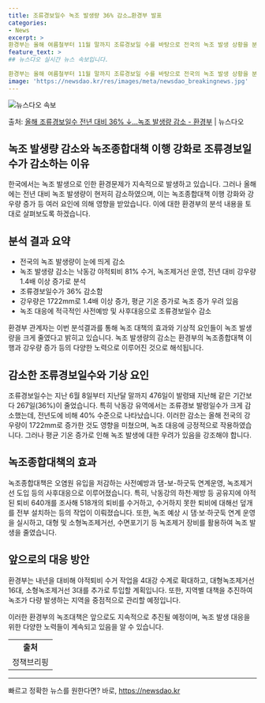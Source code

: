```yaml
---
title: 조류경보일수 녹조 발생량 36% 감소…환경부 발표
categories:
- News
excerpt: >
환경부는 올해 여름철부터 11월 말까지 조류경보일 수를 바탕으로 전국의 녹조 발생 상황을 분석한 결과, 지난…
feature_text: >
## 뉴스다오 실시간 뉴스 속보입니다.

환경부는 올해 여름철부터 11월 말까지 조류경보일 수를 바탕으로 전국의 녹조 발생 상황을 분석한 결과, 지난…
image: 'https://newsdao.kr/res/images/meta/newsdao_breakingnews.jpg'
---
```


![뉴스다오 속보](https://newsdao.kr/res/images/meta/newsdao_breakingnews.jpg)

<p>출처: <a href="https://newsdao.kr/2782" rel="dofollow">올해 조류경보일수 전년 대비 36% ↓…녹조 발생량 감소 - 환경부</a> | 뉴스다오</p>

<h2>녹조 발생량 감소와 녹조종합대책 이행 강화로 조류경보일수가 감소하는 이유</h2>
<p data-ke-size="size16"></p>

한국에서는 녹조 발생으로 인한 환경문제가 지속적으로 발생하고 있습니다. 그러나 올해에는 전년 대비 녹조 발생량이 현저히 감소하였으며, 이는 녹조종합대책 이행 강화와 강우량 증가 등 여러 요인에 의해 영향을 받았습니다. 이에 대한 환경부의 분석 내용을 토대로 살펴보도록 하겠습니다.

<h2 data-ke-size="size26">분석 결과 요약</h2>
<ul>
  <li>전국의 녹조 발생량이 눈에 띄게 감소</li>
  <li>녹조 발생량 감소는 낙동강 야적퇴비 81% 수거, 녹조제거선 운영, 전년 대비 강우량 1.4배 이상 증가로 분석</li>
  <li>조류경보일수가 36% 감소함</li>
  <li>강우량은 1722mm로 1.4배 이상 증가, 평균 기온 증가로 녹조 증가 우려 있음</li>
  <li>녹조 대응에 적극적인 사전예방 및 사후대응으로 조류경보일수 감소</li>
</ul>

환경부 관계자는 이번 분석결과를 통해 녹조 대책의 효과와 기상적 요인들이 녹조 발생량을 크게 줄였다고 밝히고 있습니다. 녹조 발생량의 감소는 환경부의 녹조종합대책 이행과 강우량 증가 등의 다양한 노력으로 이루어진 것으로 해석됩니다.

<h2 data-ke-size="size26">감소한 조류경보일수와 기상 요인</h2>
조류경보일수는 지난 6월 8일부터 지난달 말까지 476일이 발령돼 지난해 같은 기간보다 267일(36%)이 줄었습니다. 특히 낙동강 유역에서는 조류경보 발령일수가 크게 감소했는데, 전년도에 비해 40% 수준으로 나타났습니다. 이러한 감소는 올해 전국의 강우량이 1722mm로 증가한 것도 영향을 미쳤으며, 녹조 대응에 긍정적으로 작용하였습니다. 그러나 평균 기온 증가로 인해 녹조 발생에 대한 우려가 있음을 강조해야 합니다.

<h2 data-ke-size="size26">녹조종합대책의 효과</h2>
녹조종합대책은 오염원 유입을 저감하는 사전예방과 댐-보-하굿둑 연계운영, 녹조제거선 도입 등의 사후대응으로 이루어졌습니다. 특히, 낙동강의 하천·제방 등 공유지에 야적된 퇴비 640개를 조사해 518개의 퇴비를 수거하고, 수거하지 못한 퇴비에 대해선 덮개를 전부 설치하는 등의 작업이 이뤄졌습니다. 또한, 녹조 예상 시 댐·보·하굿둑 연계 운영을 실시하고, 대형 및 소형녹조제거선, 수면포기기 등 녹조제거 장비를 활용하여 녹조 발생을 줄였습니다.

<h2 data-ke-size="size26">앞으로의 대응 방안</h2>
환경부는 내년을 대비해 야적퇴비 수거 작업을 4대강 수계로 확대하고, 대형녹조제거선 16대, 소형녹조제거선 3대를 추가로 투입할 계획입니다. 또한, 지역별 대책을 추진하여 녹조가 다량 발생하는 지역을 중점적으로 관리할 예정입니다.

이러한 환경부의 녹조대책은 앞으로도 지속적으로 추진될 예정이며, 녹조 발생 대응을 위한 다양한 노력들이 계속되고 있음을 알 수 있습니다.

<p data-ke-size="size16"></p>
<table>
  <tr>
    <td style="text-align: center; height: 17px;"><b>출처</b></td>
  </tr>
  <tr>
    <td style="text-align: center; height: 17px;">정책브리핑 <a href="https://newsdao.kr/2782"></td>
  </tr>
</table>
<hr> 

빠르고 정확한 뉴스를 원한다면? 바로, <a href="https://newsdao.kr" rel="dofollow">https://newsdao.kr</a>


    

